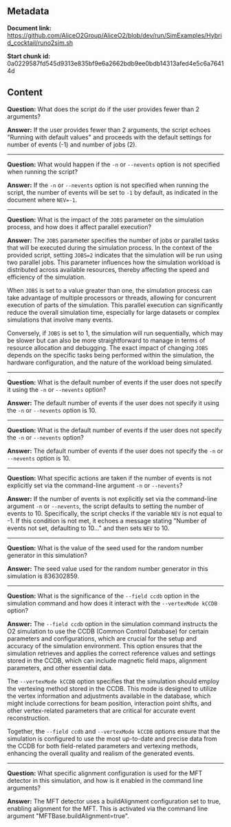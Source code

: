 ## Metadata

**Document link:** https://github.com/AliceO2Group/AliceO2/blob/dev/run/SimExamples/Hybrid_cocktail/runo2sim.sh

**Start chunk id:** 0a0229587fd545d9313e835bf9e6a2662bdb9ee0bdb14313afed4e5c6a76414d

## Content

**Question:** What does the script do if the user provides fewer than 2 arguments?

**Answer:** If the user provides fewer than 2 arguments, the script echoes "Running with default values" and proceeds with the default settings for number of events (-1) and number of jobs (2).

---

**Question:** What would happen if the `-n` or `--nevents` option is not specified when running the script?

**Answer:** If the `-n` or `--nevents` option is not specified when running the script, the number of events will be set to `-1` by default, as indicated in the document where `NEV=-1`.

---

**Question:** What is the impact of the `JOBS` parameter on the simulation process, and how does it affect parallel execution?

**Answer:** The `JOBS` parameter specifies the number of jobs or parallel tasks that will be executed during the simulation process. In the context of the provided script, setting `JOBS=2` indicates that the simulation will be run using two parallel jobs. This parameter influences how the simulation workload is distributed across available resources, thereby affecting the speed and efficiency of the simulation.

When `JOBS` is set to a value greater than one, the simulation process can take advantage of multiple processors or threads, allowing for concurrent execution of parts of the simulation. This parallel execution can significantly reduce the overall simulation time, especially for large datasets or complex simulations that involve many events.

Conversely, if `JOBS` is set to 1, the simulation will run sequentially, which may be slower but can also be more straightforward to manage in terms of resource allocation and debugging. The exact impact of changing `JOBS` depends on the specific tasks being performed within the simulation, the hardware configuration, and the nature of the workload being simulated.

---

**Question:** What is the default number of events if the user does not specify it using the `-n` or `--nevents` option?

**Answer:** The default number of events if the user does not specify it using the `-n` or `--nevents` option is 10.

---

**Question:** What is the default number of events if the user does not specify the `-n` or `--nevents` option?

**Answer:** The default number of events if the user does not specify the `-n` or `--nevents` option is 10.

---

**Question:** What specific actions are taken if the number of events is not explicitly set via the command-line argument `-n` or `--nevents`?

**Answer:** If the number of events is not explicitly set via the command-line argument `-n` or `--nevents`, the script defaults to setting the number of events to 10. Specifically, the script checks if the variable `NEV` is not equal to -1. If this condition is not met, it echoes a message stating "Number of events not set, defaulting to 10..." and then sets `NEV` to 10.

---

**Question:** What is the value of the seed used for the random number generator in this simulation?

**Answer:** The seed value used for the random number generator in this simulation is 836302859.

---

**Question:** What is the significance of the `--field ccdb` option in the simulation command and how does it interact with the `--vertexMode kCCDB` option?

**Answer:** The `--field ccdb` option in the simulation command instructs the O2 simulation to use the CCDB (Common Control Database) for certain parameters and configurations, which are crucial for the setup and accuracy of the simulation environment. This option ensures that the simulation retrieves and applies the correct reference values and settings stored in the CCDB, which can include magnetic field maps, alignment parameters, and other essential data.

The `--vertexMode kCCDB` option specifies that the simulation should employ the vertexing method stored in the CCDB. This mode is designed to utilize the vertex information and adjustments available in the database, which might include corrections for beam position, interaction point shifts, and other vertex-related parameters that are critical for accurate event reconstruction.

Together, the `--field ccdb` and `--vertexMode kCCDB` options ensure that the simulation is configured to use the most up-to-date and precise data from the CCDB for both field-related parameters and vertexing methods, enhancing the overall quality and realism of the generated events.

---

**Question:** What specific alignment configuration is used for the MFT detector in this simulation, and how is it enabled in the command line arguments?

**Answer:** The MFT detector uses a buildAlignment configuration set to true, enabling alignment for the MFT. This is activated via the command line argument "MFTBase.buildAlignment=true".